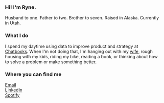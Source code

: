 
### Hi! I'm Ryne.

Husband to one. Father to two. Brother to seven. Raised in Alaska. Currently in Utah.

### What I do  
I spend my daytime using data to improve product and strategy at [Chatbooks](http://chatbooks.com/). When I'm not doing that, I'm hanging out with my [wife](https://alexisbelliston.com/), rough housing with my kids, riding my bike, reading a book, or thinking about how to solve a problem or make something better.  

### Where you can find me  
[Email](mailto:hrbelliston@gmail.com)  
[LinkedIn](https://www.linkedin.com/in/rynebelliston/)  
[Spotify](https://open.spotify.com/user/harrybelli)
